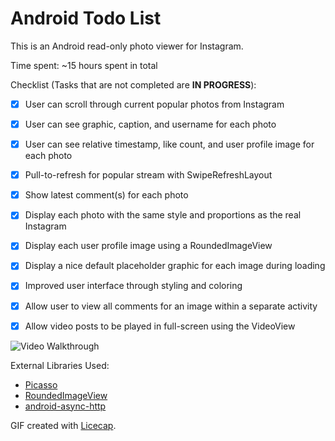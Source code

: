 # Android Todo List

This is an Android read-only photo viewer for Instagram.

Time spent: ~15 hours spent in total

Checklist (Tasks that are not completed are **IN PROGRESS**):

* [x] User can scroll through current popular photos from Instagram
* [x] User can see graphic, caption, and username for each photo
* [x] User can see relative timestamp, like count, and user profile image for each photo
* [x] Pull-to-refresh for popular stream with SwipeRefreshLayout
* [x] Show latest comment(s) for each photo
* [x] Display each photo with the same style and proportions as the real Instagram
* [x] Display each user profile image using a RoundedImageView
* [x] Display a nice default placeholder graphic for each image during loading
* [x] Improved user interface through styling and coloring
* [x] Allow user to view all comments for an image within a separate activity
* [x] Allow video posts to be played in full-screen using the VideoView


![Video Walkthrough](todoExample.gif)

External Libraries Used:
* [Picasso](http://square.github.io/picasso/)
* [RoundedImageView](https://github.com/vinc3m1/RoundedImageView/)
* [android-async-http](http://loopj.com/android-async-http/)

GIF created with [Licecap](http://www.cockos.com/licecap/).